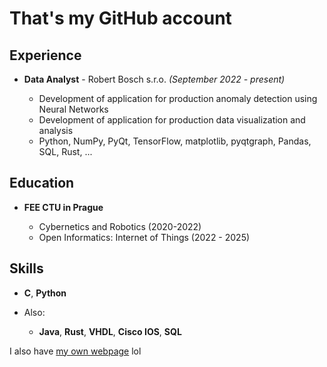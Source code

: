 # That's my GitHub account

## Experience

* **Data Analyst** - Robert Bosch s.r.o. *(September 2022 - present)*

  * Development of application for production anomaly detection using Neural Networks
  * Development of application for production data visualization and analysis
  * Python, NumPy, PyQt, TensorFlow, matplotlib, pyqtgraph, Pandas, SQL, Rust, ...

## Education

* **FEE CTU in Prague**

  * Cybernetics and Robotics (2020-2022)
  * Open Informatics: Internet of Things (2022 - 2025)
  
## Skills

* **C**, **Python**
* Also: 

  * **Java**, **Rust**, **VHDL**, **Cisco IOS**, **SQL**



I also have [my own webpage](https://js435-4qaaa-aaaal-abvna-cai.ic0.app/) lol 
